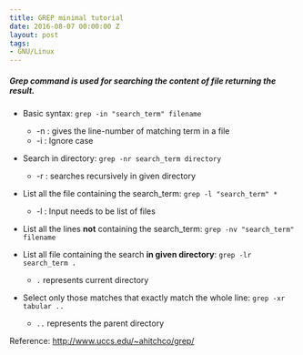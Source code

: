 ```yaml
---
title: GREP minimal tutorial
date: 2016-08-07 00:00:00 Z
layout: post
tags:
- GNU/Linux
---
```


##### Grep command is used for searching the content of file returning the result.


* Basic syntax: `grep -in "search_term" filename`
    * -n : gives the line-number of matching term in a file
    * -i : Ignore case

* Search in directory: `grep -nr search_term directory`
    * -r : searches recursively in given directory

* List all the file containing the search_term: `grep -l "search_term" *`
    * -l : Input needs to be list of files

* List all the lines **not** containing the search_term: `grep -nv "search_term" filename`

* List all file containing the search **in given directory**: `grep -lr search_term .`
    * `.` represents current directory

* Select  only  those  matches  that exactly match the whole line:  `grep -xr tabular ..`
    * `..` represents the parent directory

Reference: <a href="http://www.uccs.edu/~ahitchco/grep/" target="_blank" >http://www.uccs.edu/~ahitchco/grep/</a>

